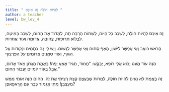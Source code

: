 ```yaml
---
title: " לִהְיוֹת חוֹלֶה זֶה אִיכְס "
author: a teacher
level: bw_lev_4
---
```

זֶה אִיכְס לִהְיוֹת חוֹלֶה, לִשְׁכַּב כָּל הַיּוֹם,
לִשְׁתוֹת הַרְבֵּה תֵּה, לִמְדוֹד אֶת הַחוֹם,
לִשְׁכַּב בַּמִּיטָה, לִבְלוֹעַ תְּרוּפוֹת,
צְהוּבָּה, אֲדוּמָה וְעוֹד אֲחֵרוֹת.

הָרֹאשׁ כּוֹאֵב וְאִי אֶפְשָׁר לִישׁוֹן,
הָאַף סָתוּם וְאִי אֶפְשָׁר לִנְשׁוֹם.
וְיֵשׁ לִי גַּם כְּתָמִים וּנְקוּדוֹת עַל הַגּוּף,
וְעוֹד סִמָּנִים אֲדוּמִים עַל הַפַּרְצוּף.

הִנֵּה עוֹד מְעַט יָבוֹא אֵלַי רוֹפֵא,
יְבַקֵּשׁ: "חֲמוּד, תַּגִּיד אָאָאָ יָפֶה!
בֶּאֱמֶת הַגָּרוֹן מְאֹד אָדוֹם,
אֲבָל בְּעוֹד יוֹמַיִים יַעֲבוֹר הַחוֹם."

זֶה בֶּאֱמֶת לֹא נָעִים לִהְיוֹת חוֹלֶה,
לַמְרוֹת שֶׁבְּעֶצֶם קְצָת רָצִיתִי אֶת זֶה.
הַחוֹם הַזֶּה אוֹתִי מַמָּשׁ מְעַצְבֵּן!
מָתַי אֶגְמוֹר כְּבָר עִם הָרָאפָאפֶּן?